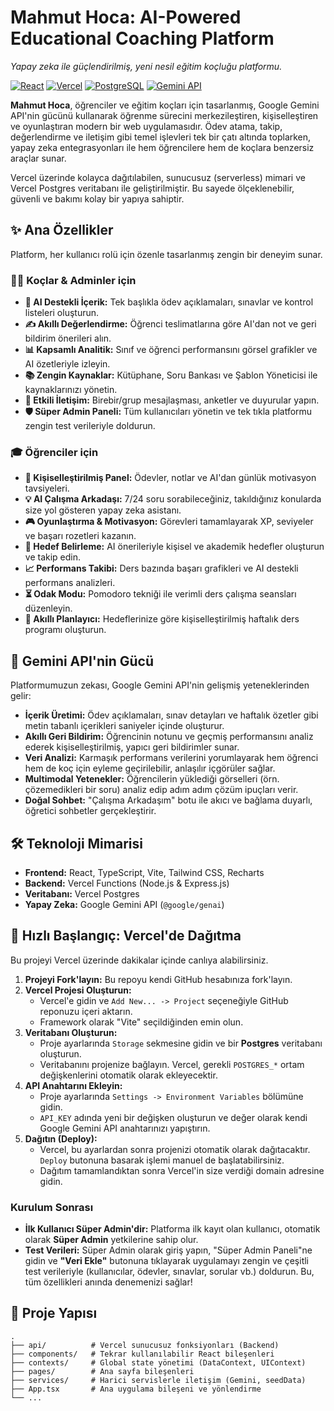 # Mahmut Hoca: AI-Powered Educational Coaching Platform

_Yapay zeka ile güçlendirilmiş, yeni nesil eğitim koçluğu platformu._

[![React](https://img.shields.io/badge/React-18-blue?logo=react)](https://reactjs.org/)
[![Vercel](https://img.shields.io/badge/Vercel-black?logo=vercel)](https://vercel.com/)
[![PostgreSQL](https://img.shields.io/badge/PostgreSQL-blue?logo=postgresql)](https://www.postgresql.org/)
[![Gemini API](https://img.shields.io/badge/Gemini%20API-blueviolet?logo=google&logoColor=white)](https://ai.google.dev/)

**Mahmut Hoca**, öğrenciler ve eğitim koçları için tasarlanmış, Google Gemini API'nin gücünü kullanarak öğrenme sürecini merkezileştiren, kişiselleştiren ve oyunlaştıran modern bir web uygulamasıdır. Ödev atama, takip, değerlendirme ve iletişim gibi temel işlevleri tek bir çatı altında toplarken, yapay zeka entegrasyonları ile hem öğrencilere hem de koçlara benzersiz araçlar sunar.

Vercel üzerinde kolayca dağıtılabilen, sunucusuz (serverless) mimari ve Vercel Postgres veritabanı ile geliştirilmiştir. Bu sayede ölçeklenebilir, güvenli ve bakımı kolay bir yapıya sahiptir.

## ✨ Ana Özellikler

Platform, her kullanıcı rolü için özenle tasarlanmış zengin bir deneyim sunar.

### 👨‍🏫 Koçlar & Adminler için

-   **🤖 AI Destekli İçerik:** Tek başlıkla ödev açıklamaları, sınavlar ve kontrol listeleri oluşturun.
-   **✍️ Akıllı Değerlendirme:** Öğrenci teslimatlarına göre AI'dan not ve geri bildirim önerileri alın.
-   **📊 Kapsamlı Analitik:** Sınıf ve öğrenci performansını görsel grafikler ve AI özetleriyle izleyin.
-   **📚 Zengin Kaynaklar:** Kütüphane, Soru Bankası ve Şablon Yöneticisi ile kaynaklarınızı yönetin.
-   **💬 Etkili İletişim:** Birebir/grup mesajlaşması, anketler ve duyurular yapın.
-   **🛡️ Süper Admin Paneli:** Tüm kullanıcıları yönetin ve tek tıkla platformu zengin test verileriyle doldurun.

### 🎓 Öğrenciler için

-   **🚀 Kişiselleştirilmiş Panel:** Ödevler, notlar ve AI'dan günlük motivasyon tavsiyeleri.
-   **💡 AI Çalışma Arkadaşı:** 7/24 soru sorabileceğiniz, takıldığınız konularda size yol gösteren yapay zeka asistanı.
-   **🎮 Oyunlaştırma & Motivasyon:** Görevleri tamamlayarak XP, seviyeler ve başarı rozetleri kazanın.
-   **🎯 Hedef Belirleme:** AI önerileriyle kişisel ve akademik hedefler oluşturun ve takip edin.
-   **📈 Performans Takibi:** Ders bazında başarı grafikleri ve AI destekli performans analizleri.
-   **⏳ Odak Modu:** Pomodoro tekniği ile verimli ders çalışma seansları düzenleyin.
-   **📅 Akıllı Planlayıcı:** Hedeflerinize göre kişiselleştirilmiş haftalık ders programı oluşturun.

## 🤖 Gemini API'nin Gücü

Platformumuzun zekası, Google Gemini API'nin gelişmiş yeteneklerinden gelir:

-   **İçerik Üretimi:** Ödev açıklamaları, sınav detayları ve haftalık özetler gibi metin tabanlı içerikleri saniyeler içinde oluşturur.
-   **Akıllı Geri Bildirim:** Öğrencinin notunu ve geçmiş performansını analiz ederek kişiselleştirilmiş, yapıcı geri bildirimler sunar.
-   **Veri Analizi:** Karmaşık performans verilerini yorumlayarak hem öğrenci hem de koç için eyleme geçirilebilir, anlaşılır içgörüler sağlar.
-   **Multimodal Yetenekler:** Öğrencilerin yüklediği görselleri (örn. çözemedikleri bir soru) analiz edip adım adım çözüm ipuçları verir.
-   **Doğal Sohbet:** "Çalışma Arkadaşım" botu ile akıcı ve bağlama duyarlı, öğretici sohbetler gerçekleştirir.

## 🛠️ Teknoloji Mimarisi

-   **Frontend:** React, TypeScript, Vite, Tailwind CSS, Recharts
-   **Backend:** Vercel Functions (Node.js & Express.js)
-   **Veritabanı:** Vercel Postgres
-   **Yapay Zeka:** Google Gemini API (`@google/genai`)

## 🚀 Hızlı Başlangıç: Vercel'de Dağıtma

Bu projeyi Vercel üzerinde dakikalar içinde canlıya alabilirsiniz.

1.  **Projeyi Fork'layın:** Bu repoyu kendi GitHub hesabınıza fork'layın.
2.  **Vercel Projesi Oluşturun:**
    -   Vercel'e gidin ve `Add New... -> Project` seçeneğiyle GitHub reponuzu içeri aktarın.
    -   Framework olarak "Vite" seçildiğinden emin olun.
3.  **Veritabanı Oluşturun:**
    -   Proje ayarlarında `Storage` sekmesine gidin ve bir **Postgres** veritabanı oluşturun.
    -   Veritabanını projenize bağlayın. Vercel, gerekli `POSTGRES_*` ortam değişkenlerini otomatik olarak ekleyecektir.
4.  **API Anahtarını Ekleyin:**
    -   Proje ayarlarında `Settings -> Environment Variables` bölümüne gidin.
    -   `API_KEY` adında yeni bir değişken oluşturun ve değer olarak kendi Google Gemini API anahtarınızı yapıştırın.
5.  **Dağıtın (Deploy):**
    -   Vercel, bu ayarlardan sonra projenizi otomatik olarak dağıtacaktır. `Deploy` butonuna basarak işlemi manuel de başlatabilirsiniz.
    -   Dağıtım tamamlandıktan sonra Vercel'in size verdiği domain adresine gidin.

### Kurulum Sonrası

-   **İlk Kullanıcı Süper Admin'dir:** Platforma ilk kayıt olan kullanıcı, otomatik olarak **Süper Admin** yetkilerine sahip olur.
-   **Test Verileri:** Süper Admin olarak giriş yapın, "Süper Admin Paneli"ne gidin ve **"Veri Ekle"** butonuna tıklayarak uygulamayı zengin ve çeşitli test verileriyle (kullanıcılar, ödevler, sınavlar, sorular vb.) doldurun. Bu, tüm özellikleri anında denemenizi sağlar!

## 📂 Proje Yapısı

```
.
├── api/          # Vercel sunucusuz fonksiyonları (Backend)
├── components/   # Tekrar kullanılabilir React bileşenleri
├── contexts/     # Global state yönetimi (DataContext, UIContext)
├── pages/        # Ana sayfa bileşenleri
├── services/     # Harici servislerle iletişim (Gemini, seedData)
├── App.tsx       # Ana uygulama bileşeni ve yönlendirme
└── ...
```
